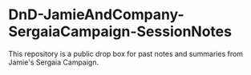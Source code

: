 # DnD-JamieAndCompany-SergaiaCampaign-SessionNotes
This repository is a public drop box for past notes and summaries from Jamie's Sergaia Campaign.
